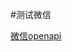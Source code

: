 #测试微信

[微信openapi](https://developers.weixin.qq.com/miniprogram/dev/framework/app-service/api.html)
